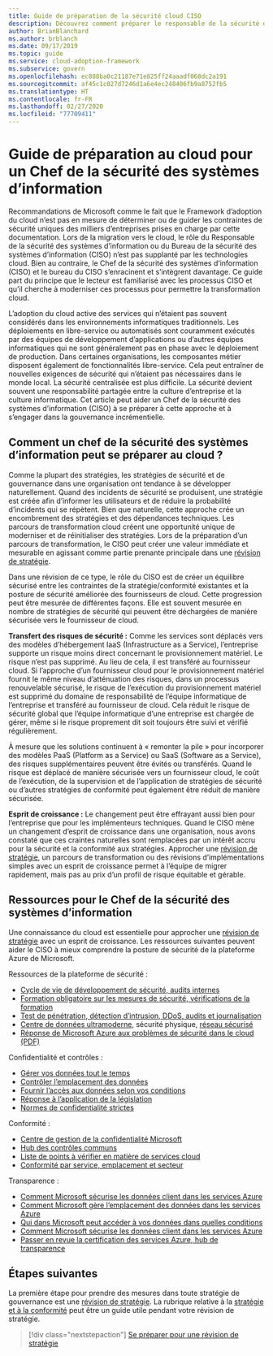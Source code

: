```yaml
---
title: Guide de préparation de la sécurité cloud CISO
description: Découvrez comment préparer le responsable de la sécurité des systèmes d’information (CISO) à la transformation du cloud et à la gouvernance incrémentielle.
author: BrianBlanchard
ms.author: brblanch
ms.date: 09/17/2019
ms.topic: guide
ms.service: cloud-adoption-framework
ms.subservice: govern
ms.openlocfilehash: ec888ba0c21187e71e825ff24aaadf068dc2a191
ms.sourcegitcommit: af45c1c027d7246d1a6e4ec248406fb9a8752fb5
ms.translationtype: HT
ms.contentlocale: fr-FR
ms.lasthandoff: 02/27/2020
ms.locfileid: "77709411"
---
```

# <a name="ciso-cloud-readiness-guide"></a>Guide de préparation au cloud pour un Chef de la sécurité des systèmes d’information

Recommandations de Microsoft comme le fait que le Framework d’adoption du cloud n’est pas en mesure de déterminer ou de guider les contraintes de sécurité uniques des milliers d’entreprises prises en charge par cette documentation. Lors de la migration vers le cloud, le rôle du Responsable de la sécurité des systèmes d’information ou du Bureau de la sécurité des systèmes d’information (CISO) n’est pas supplanté par les technologies cloud. Bien au contraire, le Chef de la sécurité des systèmes d’information (CISO) et le bureau du CISO s’enracinent et s’intègrent davantage. Ce guide part du principe que le lecteur est familiarisé avec les processus CISO et qu’il cherche à moderniser ces processus pour permettre la transformation cloud.

L’adoption du cloud active des services qui n’étaient pas souvent considérés dans les environnements informatiques traditionnels. Les déploiements en libre-service ou automatisés sont couramment exécutés par des équipes de développement d’applications ou d’autres équipes informatiques qui ne sont généralement pas en phase avec le déploiement de production. Dans certaines organisations, les composantes métier disposent également de fonctionnalités libre-service. Cela peut entraîner de nouvelles exigences de sécurité qui n’étaient pas nécessaires dans le monde local. La sécurité centralisée est plus difficile. La sécurité devient souvent une responsabilité partagée entre la culture d’entreprise et la culture informatique. Cet article peut aider un Chef de la sécurité des systèmes d’information (CISO) à se préparer à cette approche et à s’engager dans la gouvernance incrémentielle.

<!-- markdownlint-disable MD026 -->

## <a name="how-can-a-ciso-prepare-for-the-cloud"></a>Comment un chef de la sécurité des systèmes d’information peut se préparer au cloud ?

Comme la plupart des stratégies, les stratégies de sécurité et de gouvernance dans une organisation ont tendance à se développer naturellement. Quand des incidents de sécurité se produisent, une stratégie est créée afin d’informer les utilisateurs et de réduire la probabilité d’incidents qui se répètent. Bien que naturelle, cette approche crée un encombrement des stratégies et des dépendances techniques. Les parcours de transformation cloud créent une opportunité unique de moderniser et de réinitialiser des stratégies. Lors de la préparation d’un parcours de transformation, le CISO peut créer une valeur immédiate et mesurable en agissant comme partie prenante principale dans une [révision de stratégie](./cloud-policy-review.md).

Dans une révision de ce type, le rôle du CISO est de créer un équilibre sécurisé entre les contraintes de la stratégie/conformité existantes et la posture de sécurité améliorée des fournisseurs de cloud. Cette progression peut être mesurée de différentes façons. Elle est souvent mesurée en nombre de stratégies de sécurité qui peuvent être déchargées de manière sécurisée vers le fournisseur de cloud.

**Transfert des risques de sécurité :** Comme les services sont déplacés vers des modèles d’hébergement IaaS (Infrastructure as a Service), l’entreprise supporte un risque moins direct concernant le provisionnement matériel. Le risque n’est pas supprimé. Au lieu de cela, il est transféré au fournisseur cloud. Si l’approche d’un fournisseur cloud pour le provisionnement matériel fournit le même niveau d’atténuation des risques, dans un processus renouvelable sécurisé, le risque de l’exécution du provisionnement matériel est supprimé du domaine de responsabilité de l’équipe informatique de l’entreprise et transféré au fournisseur de cloud. Cela réduit le risque de sécurité global que l’équipe informatique d’une entreprise est chargée de gérer, même si le risque proprement dit soit toujours être suivi et vérifié régulièrement.

À mesure que les solutions continuent à « remonter la pile » pour incorporer des modèles PaaS (Platform as a Service) ou SaaS (Software as a Service), des risques supplémentaires peuvent être évités ou transférés. Quand le risque est déplacé de manière sécurisée vers un fournisseur cloud, le coût de l’exécution, de la supervision et de l’application de stratégies de sécurité ou d’autres stratégies de conformité peut également être réduit de manière sécurisée.

**Esprit de croissance :** Le changement peut être effrayant aussi bien pour l’entreprise que pour les implémenteurs techniques. Quand le CISO mène un changement d’esprit de croissance dans une organisation, nous avons constaté que ces craintes naturelles sont remplacées par un intérêt accru pour la sécurité et la conformité aux stratégies. Approcher une [révision de stratégie](./cloud-policy-review.md), un parcours de transformation ou des révisions d’implémentations simples avec un esprit de croissance permet à l’équipe de migrer rapidement, mais pas au prix d’un profil de risque équitable et gérable.

## <a name="resources-for-the-chief-information-security-officer"></a>Ressources pour le Chef de la sécurité des systèmes d’information

Une connaissance du cloud est essentielle pour approcher une [révision de stratégie](./cloud-policy-review.md) avec un esprit de croissance. Les ressources suivantes peuvent aider le CISO à mieux comprendre la posture de sécurité de la plateforme Azure de Microsoft.

Ressources de la plateforme de sécurité :

- [Cycle de vie de développement de sécurité, audits internes](https://www.microsoft.com/sdl)
- [Formation obligatoire sur les mesures de sécurité, vérifications de la formation](https://downloads.cloudsecurityalliance.org/star/self-assessment/StandardResponsetoRequestforInformationWindowsAzureSecurityPrivacy.docx)
- [Test de pénétration, détection d’intrusion, DDoS, audits et journalisation](https://www.microsoft.com/trustcenter/Security/AuditingAndLogging)
- [Centre de données ultramoderne](https://www.microsoft.com/cloud-platform/global-datacenters), sécurité physique, [réseau sécurisé](https://docs.microsoft.com/azure/security/security-network-overview)
- [Réponse de Microsoft Azure aux problèmes de sécurité dans le cloud (PDF)](https://aka.ms/SecurityResponsePaper)

Confidentialité et contrôles :

- [Gérer vos données tout le temps](https://www.microsoft.com/trustcenter/Privacy/You-own-your-data)
- [Contrôler l’emplacement des données](https://www.microsoft.com/trustcenter/Privacy/Where-your-data-is-located)
- [Fournir l’accès aux données selon vos conditions](https://www.microsoft.com/trustcenter/Privacy/Who-can-access-your-data-and-on-what-terms)
- [Réponse à l’application de la législation](https://www.microsoft.com/trustcenter/Privacy/Responding-to-govt-agency-requests-for-customer-data)
- [Normes de confidentialité strictes](https://www.microsoft.com/TrustCenter/Privacy/We-set-and-adhere-to-stringent-standards)

Conformité :

- [Centre de gestion de la confidentialité Microsoft](https://www.microsoft.com/trustcenter/default.aspx)
- [Hub des contrôles communs](https://www.microsoft.com/trustcenter/Common-Controls-Hub)
- [Liste de points à vérifier en matière de services cloud](https://www.microsoft.com/trustcenter/Compliance/Due-Diligence-Checklist)
- [Conformité par service, emplacement et secteur](https://www.microsoft.com/trustcenter/Compliance/default.aspx)

Transparence :

- [Comment Microsoft sécurise les données client dans les services Azure](https://www.microsoft.com/trustcenter/Transparency/default.aspx)
- [Comment Microsoft gère l’emplacement des données dans les services Azure](https://azuredatacentermap.azurewebsites.net)
- [Qui dans Microsoft peut accéder à vos données dans quelles conditions](https://www.microsoft.com/trustcenter/Privacy/Who-can-access-your-data-and-on-what-terms)
- [Comment Microsoft sécurise les données client dans les services Azure](https://www.microsoft.com/trustcenter/Transparency/default.aspx)
- [Passer en revue la certification des services Azure, hub de transparence](https://www.microsoft.com/trustcenter/Compliance/default.aspx)

## <a name="next-steps"></a>Étapes suivantes

La première étape pour prendre des mesures dans toute stratégie de gouvernance est une [révision de stratégie](./cloud-policy-review.md). La rubrique relative à la [stratégie et à la conformité](./index.md) peut être un guide utile pendant votre révision de stratégie.

> [!div class="nextstepaction"]
> [Se préparer pour une révision de stratégie](./cloud-policy-review.md)
